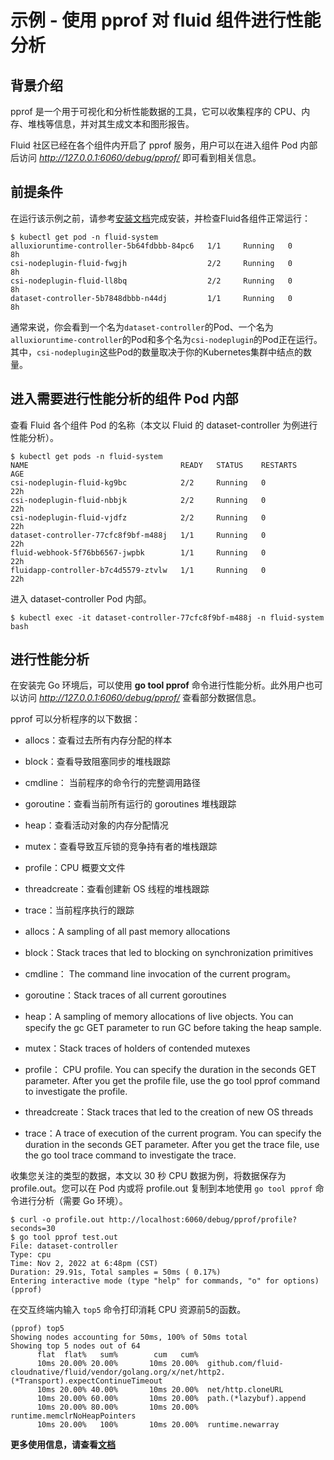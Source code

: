 # 示例 - 使用 pprof 对 fluid 组件进行性能分析

## 背景介绍

pprof 是一个用于可视化和分析性能数据的工具，它可以收集程序的 CPU、内存、堆栈等信息，并对其生成文本和图形报告。

Fluid 社区已经在各个组件内开启了 pprof 服务，用户可以在进入组件 Pod 内部后访问 *http://127.0.0.1:6060/debug/pprof/* 即可看到相关信息。

## 前提条件

在运行该示例之前，请参考[安装文档](../userguide/install.md)完成安装，并检查Fluid各组件正常运行：
```shell
$ kubectl get pod -n fluid-system
alluxioruntime-controller-5b64fdbbb-84pc6   1/1     Running   0          8h
csi-nodeplugin-fluid-fwgjh                  2/2     Running   0          8h
csi-nodeplugin-fluid-ll8bq                  2/2     Running   0          8h
dataset-controller-5b7848dbbb-n44dj         1/1     Running   0          8h
```

通常来说，你会看到一个名为`dataset-controller`的Pod、一个名为`alluxioruntime-controller`的Pod和多个名为`csi-nodeplugin`的Pod正在运行。其中，`csi-nodeplugin`这些Pod的数量取决于你的Kubernetes集群中结点的数量。

## 进入需要进行性能分析的组件 Pod 内部
查看 Fluid 各个组件 Pod 的名称（本文以 Fluid 的 dataset-controller 为例进行性能分析）。
```shell
$ kubectl get pods -n fluid-system
NAME                                  READY   STATUS    RESTARTS         AGE
csi-nodeplugin-fluid-kg9bc            2/2     Running   0                22h
csi-nodeplugin-fluid-nbbjk            2/2     Running   0                22h
csi-nodeplugin-fluid-vjdfz            2/2     Running   0                22h
dataset-controller-77cfc8f9bf-m488j   1/1     Running   0                22h
fluid-webhook-5f76bb6567-jwpbk        1/1     Running   0                22h
fluidapp-controller-b7c4d5579-ztvlw   1/1     Running   0                22h
```
进入 dataset-controller Pod 内部。
```shell
$ kubectl exec -it dataset-controller-77cfc8f9bf-m488j -n fluid-system bash
```


## 进行性能分析
在安装完 Go 环境后，可以使用 **go tool pprof** 命令进行性能分析。此外用户也可以访问 *http://127.0.0.1:6060/debug/pprof/* 查看部分数据信息。

pprof 可以分析程序的以下数据：
- allocs：查看过去所有内存分配的样本
- block：查看导致阻塞同步的堆栈跟踪
- cmdline： 当前程序的命令行的完整调用路径
- goroutine：查看当前所有运行的 goroutines 堆栈跟踪
- heap：查看活动对象的内存分配情况
- mutex：查看导致互斥锁的竞争持有者的堆栈跟踪
- profile：CPU 概要文文件
- threadcreate：查看创建新 OS 线程的堆栈跟踪
- trace：当前程序执行的跟踪

- allocs：A sampling of all past memory allocations
- block：Stack traces that led to blocking on synchronization primitives
- cmdline： The command line invocation of the current program。
- goroutine：Stack traces of all current goroutines
- heap：A sampling of memory allocations of live objects. You can specify the gc GET parameter to run GC before taking the heap sample.
- mutex：Stack traces of holders of contended mutexes
- profile： CPU profile. You can specify the duration in the seconds GET parameter. After you get the profile file, use the go tool pprof command to investigate the profile.
- threadcreate：Stack traces that led to the creation of new OS threads
- trace：A trace of execution of the current program. You can specify the duration in the seconds GET parameter. After you get the trace file, use the go tool trace command to investigate the trace.

收集您关注的类型的数据，本文以 30 秒 CPU 数据为例，将数据保存为 profile.out。您可以在 Pod 内或将 profile.out 复制到本地使用 `go tool pprof` 命令进行分析（需要 Go 环境）。

```shell
$ curl -o profile.out http://localhost:6060/debug/pprof/profile?seconds=30
$ go tool pprof test.out 
File: dataset-controller
Type: cpu
Time: Nov 2, 2022 at 6:48pm (CST)
Duration: 29.91s, Total samples = 50ms ( 0.17%)
Entering interactive mode (type "help" for commands, "o" for options)
(pprof) 
```
在交互终端内输入 `top5` 命令打印消耗 CPU 资源前5的函数。
```shell
(pprof) top5   
Showing nodes accounting for 50ms, 100% of 50ms total
Showing top 5 nodes out of 64
      flat  flat%   sum%        cum   cum%
      10ms 20.00% 20.00%       10ms 20.00%  github.com/fluid-cloudnative/fluid/vendor/golang.org/x/net/http2.(*Transport).expectContinueTimeout
      10ms 20.00% 40.00%       10ms 20.00%  net/http.cloneURL
      10ms 20.00% 60.00%       10ms 20.00%  path.(*lazybuf).append
      10ms 20.00% 80.00%       10ms 20.00%  runtime.memclrNoHeapPointers
      10ms 20.00%   100%       10ms 20.00%  runtime.newarray
```

**更多使用信息，请查看[文档](https://github.com/google/pprof)**